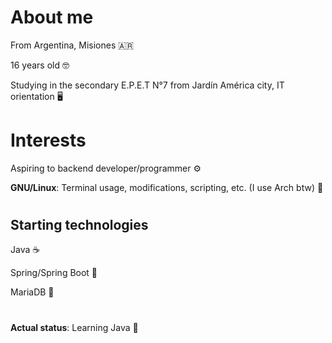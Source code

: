 # About me

From Argentina, Misiones 🇦🇷

16 years old 🤓

Studying in the secondary E.P.E.T N°7 from Jardín América city, IT orientation 🖥️

#

# Interests

Aspiring to backend developer/programmer ⚙️

**GNU/Linux**: Terminal usage, modifications, scripting, etc. (I use Arch btw) 🐧

#

## Starting technologies

Java ☕

Spring/Spring Boot 🌱

MariaDB 🦭

#

**Actual status**: Learning Java 📔

#

##

#
